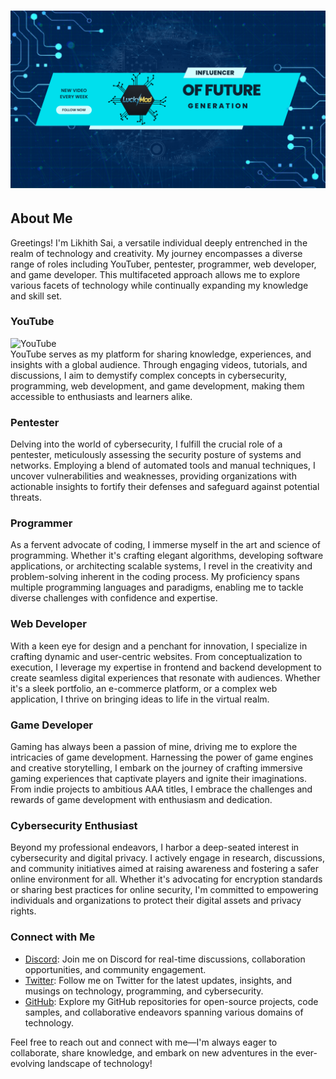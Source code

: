 # ![Banner](https://raw.githubusercontent.com/Likhithsai2580/Likhithsai2580/main/banner.png)

## About Me

Greetings! I'm Likhith Sai, a versatile individual deeply entrenched in the realm of technology and creativity. My journey encompasses a diverse range of roles including YouTuber, pentester, programmer, web developer, and game developer. This multifaceted approach allows me to explore various facets of technology while continually expanding my knowledge and skill set.

### YouTube
![YouTube](https://www.youtube.com/@hackersareherewhereareyou)  
YouTube serves as my platform for sharing knowledge, experiences, and insights with a global audience. Through engaging videos, tutorials, and discussions, I aim to demystify complex concepts in cybersecurity, programming, web development, and game development, making them accessible to enthusiasts and learners alike.

### Pentester
Delving into the world of cybersecurity, I fulfill the crucial role of a pentester, meticulously assessing the security posture of systems and networks. Employing a blend of automated tools and manual techniques, I uncover vulnerabilities and weaknesses, providing organizations with actionable insights to fortify their defenses and safeguard against potential threats.

### Programmer
As a fervent advocate of coding, I immerse myself in the art and science of programming. Whether it's crafting elegant algorithms, developing software applications, or architecting scalable systems, I revel in the creativity and problem-solving inherent in the coding process. My proficiency spans multiple programming languages and paradigms, enabling me to tackle diverse challenges with confidence and expertise.

### Web Developer
With a keen eye for design and a penchant for innovation, I specialize in crafting dynamic and user-centric websites. From conceptualization to execution, I leverage my expertise in frontend and backend development to create seamless digital experiences that resonate with audiences. Whether it's a sleek portfolio, an e-commerce platform, or a complex web application, I thrive on bringing ideas to life in the virtual realm.

### Game Developer
Gaming has always been a passion of mine, driving me to explore the intricacies of game development. Harnessing the power of game engines and creative storytelling, I embark on the journey of crafting immersive gaming experiences that captivate players and ignite their imaginations. From indie projects to ambitious AAA titles, I embrace the challenges and rewards of game development with enthusiasm and dedication.

### Cybersecurity Enthusiast
Beyond my professional endeavors, I harbor a deep-seated interest in cybersecurity and digital privacy. I actively engage in research, discussions, and community initiatives aimed at raising awareness and fostering a safer online environment for all. Whether it's advocating for encryption standards or sharing best practices for online security, I'm committed to empowering individuals and organizations to protect their digital assets and privacy rights.

### Connect with Me
- [Discord](https://discord.gg/2BGD2Cuk34): Join me on Discord for real-time discussions, collaboration opportunities, and community engagement.
- [Twitter](https://twitter.com/LuckyMod25): Follow me on Twitter for the latest updates, insights, and musings on technology, programming, and cybersecurity.
- [GitHub](https://github.com/Likhithsai2580): Explore my GitHub repositories for open-source projects, code samples, and collaborative endeavors spanning various domains of technology.

Feel free to reach out and connect with me—I'm always eager to collaborate, share knowledge, and embark on new adventures in the ever-evolving landscape of technology!
